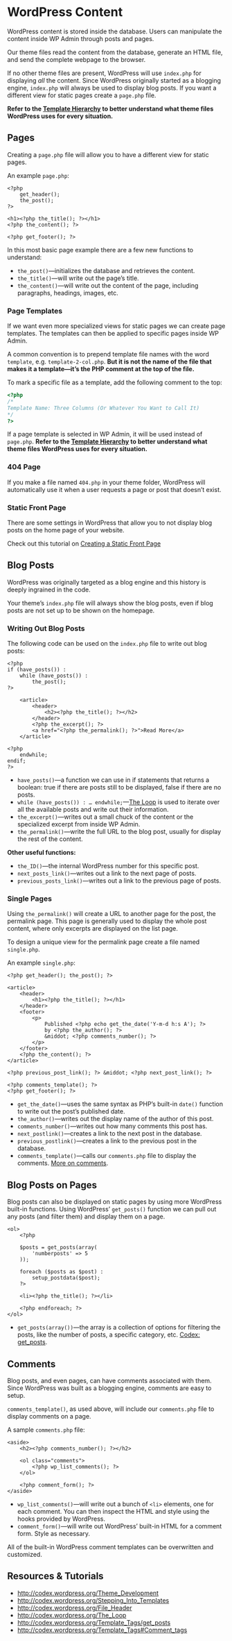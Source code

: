 # WordPress Content

WordPress content is stored inside the database. Users can manipulate the content inside WP Admin through posts and pages.

Our theme files read the content from the database, generate an HTML file, and send the complete webpage to the browser.

If no other theme files are present, WordPress will use `index.php` for displaying *all* the content. Since WordPress originally started as a blogging engine, `index.php` will always be used to display blog posts. If you want a different view for static pages create a `page.php` file.

**Refer to the [Template Hierarchy](http://codex.wordpress.org/Template_Hierarchy) to better understand what theme files WordPress uses for every situation.**

## Pages

Creating a `page.php` file will allow you to have a different view for static pages.

An example `page.php`:

```html+php
<?php
	get_header();
	the_post();
?>

<h1><?php the_title(); ?></h1>
<?php the_content(); ?>

<?php get_footer(); ?>
```

In this most basic page example there are a few new functions to understand:

- `the_post()`—initializes the database and retrieves the content.
- `the_title()`—will write out the page’s title.
- `the_content()`—will write out the content of the page, including paragraphs, headings, images, etc.

### Page Templates

If we want even more specialized views for static pages we can create page templates. The templates can then be applied to specific pages inside WP Admin.

A common convention is to prepend template file names with the word `template`, e.g. `template-2-col.php`. **But it is not the name of the file that makes it a template—it’s the PHP comment at the top of the file.**

To mark a specific file as a template, add the following comment to the top:

```php
<?php
/*
Template Name: Three Columns (Or Whatever You Want to Call It)
*/
?>
```

If a page template is selected in WP Admin, it will be used instead of `page.php`. **Refer to the [Template Hierarchy](http://codex.wordpress.org/Template_Hierarchy) to better understand what theme files WordPress uses for every situation.**

### 404 Page

If you make a file named `404.php` in your theme folder, WordPress will automatically use it when a user requests a page or post that doesn’t exist.

### Static Front Page

There are some settings in WordPress that allow you to not display blog posts on the home page of your website.

Check out this tutorial on [Creating a Static Front Page](http://codex.wordpress.org/Creating_a_Static_Front_Page)

## Blog Posts

WordPress was originally targeted as a blog engine and this history is deeply ingrained in the code.

Your theme’s `index.php` file will always show the blog posts, even if blog posts are not set up to be shown on the homepage.

### Writing Out Blog Posts

The following code can be used on the `index.php` file to write out blog posts:

```html+php
<?php
if (have_posts()) :
	while (have_posts()) :
		the_post();
?>

	<article>
		<header>
			<h2><?php the_title(); ?></h2>
		</header>
		<?php the_excerpt(); ?>
		<a href="<?php the_permalink(); ?>">Read More</a>
	</article>

<?php
	endwhile;
endif;
?>
```

- `have_posts()`—a function we can use in if statements that returns a boolean: true if there are posts still to be displayed, false if there are no posts.
- `while (have_posts()) : … endwhile;`—[The Loop](http://codex.wordpress.org/The_Loop) is used to iterate over all the available posts and write out their information.
- `the_excerpt()`—writes out a small chuck of the content or the specialized excerpt from inside WP Admin.
- `the_permalink()`—write the full URL to the blog post, usually for display the rest of the content.

**Other useful functions:**

- `the_ID()`—the internal WordPress number for this specific post.
- `next_posts_link()`—writes out a link to the next page of posts.
- `previous_posts_link()`—writes out a link to the previous page of posts.

### Single Pages

Using `the_permalink()` will create a URL to another page for the post, the permalink page. This page is generally used to display the whole post content, where only excerpts are displayed on the list page.

To design a unique view for the permalink page create a file named `single.php`.

An example `single.php`:

```html+php
<?php get_header(); the_post(); ?>

<article>
	<header>
		<h1><?php the_title(); ?></h1>
	</header>
	<footer>
		<p>
			Published <?php echo get_the_date('Y-m-d h:s A'); ?>
			by <?php the_author(); ?>
			&middot; <?php comments_number(); ?>
		</p>
	</footer>
	<?php the_content(); ?>
</article>

<?php previous_post_link(); ?> &middot; <?php next_post_link(); ?>

<?php comments_template(); ?>
<?php get_footer(); ?>
```

- `get_the_date()`—uses the same syntax as PHP’s built-in `date()` function to write out the post’s published date.
- `the_author()`—writes out the display name of the author of this post.
- `comments_number()`—writes out how many comments this post has.
- `next_postlink()`—creates a link to the next post in the database.
- `previous_postlink()`—creates a link to the previous post in the database.
- `comments_template()`—calls our `comments.php` file to display the comments. [More on comments](#comments).

## Blog Posts on Pages

Blog posts can also be displayed on static pages by using more WordPress built-in functions. Using WordPress’ `get_posts()` function we can pull out any posts (and filter them) and display them on a page.

```html+php
<ol>
	<?php

	$posts = get_posts(array(
		'numberposts' => 5
	));

	foreach ($posts as $post) :
		setup_postdata($post);
	?>

	<li><?php the_title(); ?></li>

	<?php endforeach; ?>
</ol>
```

- `get_posts(array())`—the array is a collection of options for filtering the posts, like the number of posts, a specific category, etc. [Codex: get_posts](http://codex.wordpress.org/Template_Tags/get_posts).

## Comments

Blog posts, and even pages, can have comments associated with them. Since WordPress was built as a blogging engine, comments are easy to setup.

`comments_template()`, as used above, will include our `comments.php` file to display comments on a page.

A sample `comments.php` file:

```html+php
<aside>
	<h2><?php comments_number(); ?></h2>

	<ol class="comments">
		<?php wp_list_comments(); ?>
	</ol>

	<?php comment_form(); ?>
</aside>
```

- `wp_list_comments()`—will write out a bunch of `<li>` elements, one for each comment. You can then inspect the HTML and style using the hooks provided by WordPress.
- `comment_form()`—will write out WordPress’ built-in HTML for a comment form. Style as necessary.

All of the built-in WordPress comment templates can be overwritten and customized.

## Resources & Tutorials

- <http://codex.wordpress.org/Theme_Development>
- <http://codex.wordpress.org/Stepping_Into_Templates>
- <http://codex.wordpress.org/File_Header>
- <http://codex.wordpress.org/The_Loop>
- <http://codex.wordpress.org/Template_Tags/get_posts>
- <http://codex.wordpress.org/Template_Tags#Comment_tags>
